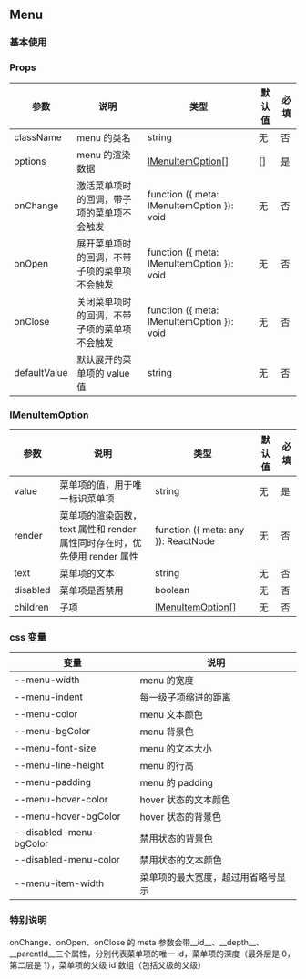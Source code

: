 ## Menu

### 基本使用

<code src="../demo/menu/menu1.tsx"></code>

### Props

| 参数         | 说明                                         | 类型                                       | 默认值 | 必填 |
| ------------ | -------------------------------------------- | ------------------------------------------ | ------ | ---- |
| className    | menu 的类名                                  | string                                     | 无     | 否   |
| options      | menu 的渲染数据                              | [IMenuItemOption](#imenuitemoption)[]      | []     | 是   |
| onChange     | 激活菜单项时的回调，带子项的菜单项不会触发   | function ({ meta: IMenuItemOption }): void | 无     | 否   |
| onOpen       | 展开菜单项时的回调，不带子项的菜单项不会触发 | function ({ meta: IMenuItemOption }): void | 无     | 否   |
| onClose      | 关闭菜单项时的回调，不带子项的菜单项不会触发 | function ({ meta: IMenuItemOption }): void | 无     | 否   |
| defaultValue | 默认展开的菜单项的 value 值                  | string                                     | 无     | 否   |

### IMenuItemOption

| 参数     | 说明                                                                      | 类型                                  | 默认值 | 必填 |
| -------- | ------------------------------------------------------------------------- | ------------------------------------- | ------ | ---- |
| value    | 菜单项的值，用于唯一标识菜单项                                            | string                                | 无     | 是   |
| render   | 菜单项的渲染函数，text 属性和 render 属性同时存在时，优先使用 render 属性 | function ({ meta: any }): ReactNode   | 无     | 否   |
| text     | 菜单项的文本                                                              | string                                | 无     | 否   |
| disabled | 菜单项是否禁用                                                            | boolean                               | 无     | 否   |
| children | 子项                                                                      | [IMenuItemOption](#imenuitemoption)[] | 无     | 否   |

### css 变量

| 变量                    | 说明                               |
| ----------------------- | ---------------------------------- |
| --menu-width            | menu 的宽度                        |
| --menu-indent           | 每一级子项缩进的距离               |
| --menu-color            | menu 文本颜色                      |
| --menu-bgColor          | menu 背景色                        |
| --menu-font-size        | menu 的文本大小                    |
| --menu-line-height      | menu 的行高                        |
| --menu-padding          | menu 的 padding                    |
| --menu-hover-color      | hover 状态的文本颜色               |
| --menu-hover-bgColor    | hover 状态的背景色                 |
| --disabled-menu-bgColor | 禁用状态的背景色                   |
| --disabled-menu-color   | 禁用状态的文本颜色                 |
| --menu-item-width       | 菜单项的最大宽度，超过用省略号显示 |

### 特别说明

onChange、onOpen、onClose 的 meta 参数会带\_\_id\_\_、\_\_depth\_\_、\_\_parentId\_\_三个属性，分别代表菜单项的唯一 id，菜单项的深度（最外层是 0，第二层是 1），菜单项的父级 id 数组（包括父级的父级）
